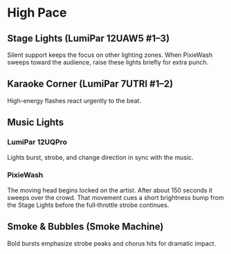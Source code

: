 # High Pace

## Stage Lights (LumiPar 12UAW5 #1–3)
Silent support keeps the focus on other lighting zones.
When PixieWash sweeps toward the audience, raise these lights briefly for extra
punch.

## Karaoke Corner (LumiPar 7UTRI #1–2)
High-energy flashes react urgently to the beat.

## Music Lights

### LumiPar 12UQPro
Lights burst, strobe, and change direction in sync with the music.

### PixieWash
The moving head begins locked on the artist. After about 150 seconds it sweeps
over the crowd. That movement cues a short brightness bump from the Stage Lights
before the full‑throttle strobe continues.

## Smoke & Bubbles (Smoke Machine)
Bold bursts emphasize strobe peaks and chorus hits for dramatic impact.
